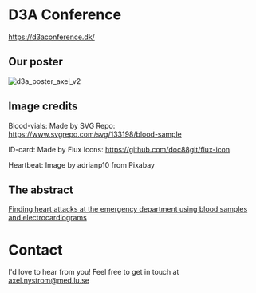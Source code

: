 # D3A Conference
https://d3aconference.dk/
## Our poster
![d3a_poster_axel_v2](https://github.com/user-attachments/assets/f5ab3c5a-bbd8-41a9-8088-4c05f8031b13)
## Image credits
Blood-vials: Made by SVG Repo: https://www.svgrepo.com/svg/133198/blood-sample

ID-card: Made by Flux Icons: https://github.com/doc88git/flux-icon

Heartbeat: Image by adrianp10 from Pixabay

## The abstract
[Finding heart attacks at the emergency department using blood samples and electrocardiograms](https://github.com/user-attachments/files/21893349/d3a_poster_abstract_updated.pdf)
# Contact
I'd love to hear from you! Feel free to get in touch at axel.nystrom@med.lu.se
